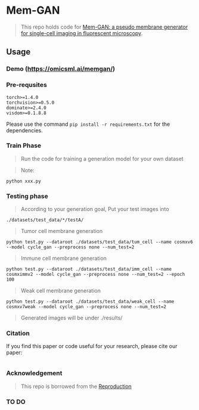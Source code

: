 # Mem-GAN
> This repo holds code for [Mem-GAN: a pseudo membrane generator for single-cell imaging in fluorescent microscopy](https:).

<!--![](https://github.com/dbader/readme-template/raw/master/xxx.png)-->

## Usage

### Demo (https://omicsml.ai/memgan/)


### Pre-requsites
```
torch>=1.4.0
torchvision>=0.5.0
dominate>=2.4.0
visdom>=0.1.8.8
```
Please use the command ```pip install -r requirements.txt``` for the dependencies.

### Train Phase
> Run the code for training a generation model for your own dataset

> Note: 
```
python xxx.py
```

### Testing phase
> According to your generation goal, Put your test images into 
```
./datasets/test_data/*/testA/
```

> Tumor cell membrane generation
```
python test.py --dataroot ./datasets/test_data/tum_cell --name cosmxv6 --model cycle_gan --preprocess none --num_test=2
```
> Immune cell membrane generation
```
python test.py --dataroot ./datasets/test_data/imm_cell --name cosmximmv2 --model cycle_gan --preprocess none --num_test=2 --epoch 100
```
> Weak cell membrane generation
```
python test.py --dataroot ./datasets/test_data/weak_cell --name cosmxv7weak --model cycle_gan --preprocess none --num_test=2
```
> Generated images will be under ./results/

### Citation
If you find this paper or code useful for your research, please cite our paper:
```

```
### Acknowledgement
> This repo is borrowed from the [Reproduction](CycleGAN)

### TO DO
> 
